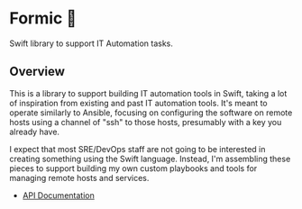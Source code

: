 # Formic 🐜

Swift library to support IT Automation tasks.

## Overview

This is a library to support building IT automation tools in Swift, taking a lot of inspiration from existing and past IT automation tools.
It's meant to operate similarly to Ansible, focusing on configuring the software on remote hosts using a channel of "ssh" to those hosts, presumably with a key you already have.

I expect that most SRE/DevOps staff are not going to be interested in creating something using the Swift language.
Instead, I'm assembling these pieces to support building my own custom playbooks and tools for managing remote hosts and services.

- [API Documentation](https://swiftpackageindex.com/heckj/formic/main/documentation/formic)

